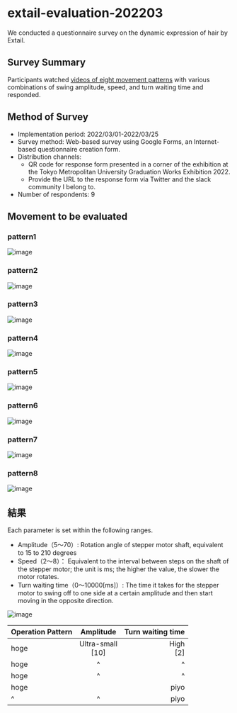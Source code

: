 # extail-evaluation-202203

We conducted a questionnaire survey on the dynamic expression of hair by Extail.

## Survey Summary
Participants watched [videos of eight movement patterns](https://github.com/mt-sumikko/extail-evaluation-202203/blob/main/README.md#%E8%A9%95%E4%BE%A1%E5%AF%BE%E8%B1%A1) with various combinations of swing amplitude, speed, and turn waiting time and responded. 
 
## Method of Survey
- Implementation period: 2022/03/01-2022/03/25
- Survey method: Web-based survey using Google Forms, an Internet-based questionnaire creation form.
- Distribution channels:
    - QR code for response form presented in a corner of the exhibition at the Tokyo Metropolitan University Graduation Works Exhibition 2022.
    - Provide the URL to the response form via Twitter and the slack community I belong to.
- Number of respondents: 9

## Movement to be evaluated
### pattern1
![image](https://github.com/mt-sumikko/extail-evaluation-202203/blob/main/pattern_1.gif)
### pattern2
![image](https://github.com/mt-sumikko/extail-evaluation-202203/blob/main/pattern_2.gif)
### pattern3
![image](https://github.com/mt-sumikko/extail-evaluation-202203/blob/main/pattern_3.gif)
### pattern4
![image](https://github.com/mt-sumikko/extail-evaluation-202203/blob/main/pattern_4.gif)
### pattern5
![image](https://github.com/mt-sumikko/extail-evaluation-202203/blob/main/pattern_5.gif)
### pattern6
![image](https://github.com/mt-sumikko/extail-evaluation-202203/blob/main/pattern_6.gif)
### pattern7
![image](https://github.com/mt-sumikko/extail-evaluation-202203/blob/main/pattern_7.gif)
### pattern8
![image](https://github.com/mt-sumikko/extail-evaluation-202203/blob/main/pattern_8.gif)
## 結果
Each parameter is set within the following ranges.
- Amplitude（5〜70）: Rotation angle of stepper motor shaft, equivalent to 15 to 210 degrees
- Speed（2〜8）： Equivalent to the interval between steps on the shaft of the stepper motor; the unit is ms; the higher the value, the slower the motor rotates.
- Turn waiting time（0〜10000[ms]）: The time it takes for the stepper motor to swing off to one side at a certain amplitude and then start moving in the opposite direction.

![image](https://github.com/mt-sumikko/extail-evaluation-202203/blob/main/result.png)

| Operation Pattern |      Amplitude      | Turn waiting time |
| :---------------- | :-----------------: | ----------------: |
| hoge              | Ultra-small<br>[10] |       High<br>[2] | None<br>[0] | Upset, Fear, Surprised, Scared, Thrilled, nervous |
| hoge              |          ^          |                 ^ |
| hoge              |          ^          |                 ^ |
| hoge              |                     |              piyo |
| ^                 |          ^          |              piyo |
